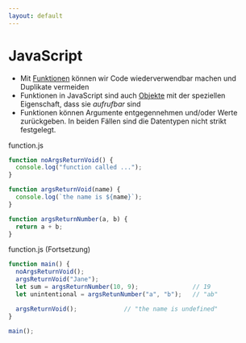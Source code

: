 ```yaml
---
layout: default
---
```


# JavaScript <SubHeading text="Funktionen"/>

<div class="grid grid-cols-12 gap-6">
<div class="col-span-12">

- Mit [Funktionen](https://developer.mozilla.org/en-US/docs/Web/JavaScript/Reference/Functions) können wir Code wiederverwendbar machen und Duplikate vermeiden
- Funktionen in JavaScript sind auch [Objekte](https://developer.mozilla.org/en-US/docs/Web/JavaScript/Reference/Global_Objects/Function) mit der speziellen Eigenschaft, dass sie _aufrufbar_ sind
- Funktionen können Argumente entgegennehmen und/oder Werte zurückgeben. In beiden Fällen sind die Datentypen nicht strikt festgelegt.

</div>
<div class="col-span-6">

<Filename>function.js</Filename>

<!-- prettier-ignore-start -->

```js
function noArgsReturnVoid() {
  console.log("function called ...");
}

function argsReturnVoid(name) {
  console.log(`the name is ${name}`);
}

function argsReturnNumber(a, b) {
  return a + b;
}
```

<!-- prettier-ignore-end -->

</div>
<div class="col-span-6">

<Filename>function.js (Fortsetzung)</Filename>

<!-- prettier-ignore-start -->

```js
function main() {
  noArgsReturnVoid();
  argsReturnVoid("Jane");
  let sum = argsReturnNumber(10, 9);               // 19
  let unintentional = argsRetunNumber("a", "b");   // "ab"

  argsReturnVoid();             // "the name is undefined"
}

main();
```

<!-- prettier-ignore-end -->

</div>
</div>

<PageNumber/>
